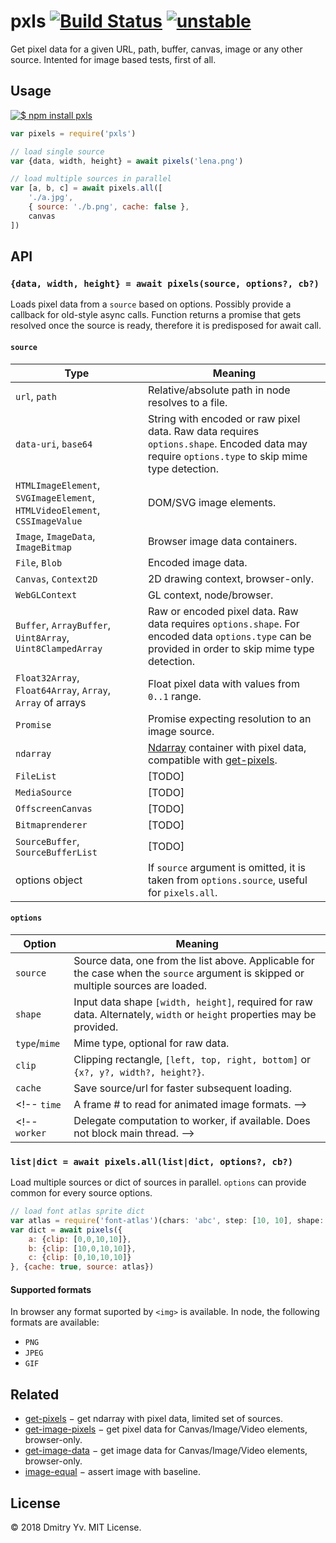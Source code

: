 # pxls [![Build Status](https://travis-ci.org/dy/pxls.svg?branch=master)](https://travis-ci.org/dy/pxls) [![unstable](https://img.shields.io/badge/stability-unstable-green.svg)](http://github.com/badges/stability-badges)

Get pixel data for a given URL, path, buffer, canvas, image or any other source. Intented for image based tests, first of all.


## Usage

[![$ npm install pxls](http://nodei.co/npm/pxls.png?mini=true)](http://npmjs.org/package/pxls)

```javascript
var pixels = require('pxls')

// load single source
var {data, width, height} = await pixels('lena.png')

// load multiple sources in parallel
var [a, b, c] = await pixels.all([
	'./a.jpg',
	{ source: './b.png', cache: false },
	canvas
])
```

## API

### `{data, width, height} = await pixels(source, options?, cb?)`

Loads pixel data from a `source` based on options. Possibly provide a callback for old-style async calls. Function returns a promise that gets resolved once the source is ready, therefore it is predisposed for await call.

#### `source`

Type | Meaning
---|---
`url`, `path` | Relative/absolute path in node resolves to a file.
`data-uri`, `base64` | String with encoded or raw pixel data. Raw data requires `options.shape`. Encoded data may require `options.type` to skip mime type detection.
`HTMLImageElement`, `SVGImageElement`, `HTMLVideoElement`, `CSSImageValue` | DOM/SVG image elements.
`Image`, `ImageData`, `ImageBitmap` | Browser image data containers.
`File`, `Blob` | Encoded image data.
`Canvas`, `Context2D` | 2D drawing context, browser-only.
`WebGLContext` | GL context, node/browser.
`Buffer`, `ArrayBuffer`, `Uint8Array`, `Uint8ClampedArray` | Raw or encoded pixel data. Raw data requires `options.shape`. For encoded data `options.type` can be provided in order to skip mime type detection.
`Float32Array`, `Float64Array`, `Array`, `Array` of arrays | Float pixel data with values from `0..1` range.
`Promise` | Promise expecting resolution to an image source.
`ndarray` | [Ndarray](https://ghub.io/ndarray) container with pixel data, compatible with [get-pixels](https://ghub.io/get-pixels).
`FileList` | [TODO]
`MediaSource` | [TODO]
`OffscreenCanvas` | [TODO]
`Bitmaprenderer` | [TODO]
`SourceBuffer`, `SourceBufferList` | [TODO]
options object | If `source` argument is omitted, it is taken from `options.source`, useful for `pixels.all`.

#### `options`

Option | Meaning
---|---
`source` | Source data, one from the list above. Applicable for the case when the `source` argument is skipped or multiple sources are loaded.
`shape` | Input data shape `[width, height]`, required for raw data. Alternately, `width` or `height` properties may be provided.
`type`/`mime` | Mime type, optional for raw data.
`clip` | Clipping rectangle, `[left, top, right, bottom]` or `{x?, y?, width?, height?}`.
`cache` | Save source/url for faster subsequent loading.
<!-- `time` | A frame # to read for animated image formats. -->
<!-- `worker` | Delegate computation to worker, if available. Does not block main thread. -->

### `list|dict = await pixels.all(list|dict, options?, cb?)`

Load multiple sources or dict of sources in parallel. `options` can provide common for every source options.

```js
// load font atlas sprite dict
var atlas = require('font-atlas')(chars: 'abc', step: [10, 10], shape: [20, 20])
var dict = await pixels({
	a: {clip: [0,0,10,10]},
	b: {clip: [10,0,10,10]},
	c: {clip: [0,10,10,10]}
}, {cache: true, source: atlas})
```

#### Supported formats

In browser any format suported by `<img>` is available.
In node, the following formats are available:

* `PNG`
* `JPEG`
* `GIF`

## Related

* [get-pixels](https://ghub.io/get-pixels) − get ndarray with pixel data, limited set of sources.
* [get-image-pixels](https://ghub.io/get-image-pixels) − get pixel data for Canvas/Image/Video elements, browser-only.
* [get-image-data](https://ghub.io/get-image-data) − get image data for Canvas/Image/Video elements, browser-only.
* [image-equal](https://ghub.io/image-equal) − assert image with baseline.

## License

© 2018 Dmitry Yv. MIT License.

